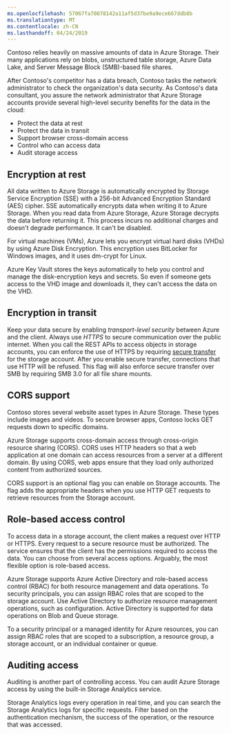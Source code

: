 ```yaml
---
ms.openlocfilehash: 57067fa70878142a11af5d37be9a9ece667ddb8b
ms.translationtype: MT
ms.contentlocale: zh-CN
ms.lasthandoff: 04/24/2019
---
```

Contoso relies heavily on massive amounts of data in Azure Storage. Their many applications rely on blobs, unstructured table storage, Azure Data Lake, and Server Message Block (SMB)-based file shares. 

After Contoso's competitor has a data breach, Contoso tasks the network administrator to check the organization's data security. As Contoso's data consultant, you assure the network administrator that Azure Storage accounts provide several high-level security benefits for the data in the cloud:

- Protect the data at rest
- Protect the data in transit
- Support browser cross-domain access
- Control who can access data
- Audit storage access

## <a name="encryption-at-rest"></a>Encryption at rest

All data written to Azure Storage is automatically encrypted by Storage Service Encryption (SSE) with a 256-bit Advanced Encryption Standard (AES) cipher. SSE automatically encrypts data when writing it to Azure Storage. When you read data from Azure Storage, Azure Storage decrypts the data before returning it. This process incurs no additional charges and doesn't degrade performance. It can't be disabled.

For virtual machines (VMs), Azure lets you encrypt virtual hard disks (VHDs) by using Azure Disk Encryption. This encryption uses BitLocker for Windows images, and it uses dm-crypt for Linux. 

Azure Key Vault stores the keys automatically to help you control and manage the disk-encryption keys and secrets. So even if someone gets access to the VHD image and downloads it, they can't access the data on the VHD.

## <a name="encryption-in-transit"></a>Encryption in transit

Keep your data secure by enabling _transport-level security_ between Azure and the client. Always use *HTTPS* to secure communication over the public internet. When you call the REST APIs to access objects in storage accounts, you can enforce the use of HTTPS by requiring [secure transfer](https://docs.microsoft.com/azure/storage/storage-require-secure-transfer) for the storage account. After you enable secure transfer, connections that use HTTP will be refused. This flag will also enforce secure transfer over SMB by requiring SMB 3.0 for all file share mounts.

## <a name="cors-support"></a>CORS support

Contoso stores several website asset types in Azure Storage. These types include images and videos. To secure browser apps, Contoso locks GET requests down to specific domains. 

Azure Storage supports cross-domain access through cross-origin resource sharing (CORS). CORS uses HTTP headers so that a web application at one domain can access resources from a server at a different domain. By using CORS, web apps ensure that they load only authorized content from authorized sources. 

CORS support is an optional flag you can enable on Storage accounts. The flag adds the appropriate headers when you use HTTP GET requests to retrieve resources from the Storage account.

## <a name="role-based-access-control"></a>Role-based access control

To access data in a storage account, the client makes a request over HTTP or HTTPS. Every request to a secure resource must be authorized. The service ensures that the client has the permissions required to access the data. You can choose from several access options. Arguably, the most flexible option is role-based access.

Azure Storage supports Azure Active Directory and role-based access control (RBAC) for both resource management and data operations. To security principals, you can assign RBAC roles that are scoped to the storage account. Use Active Directory to authorize resource management operations, such as configuration. Active Directory is supported for data operations on Blob and Queue storage. 

To a security principal or a managed identity for Azure resources, you can assign RBAC roles that are scoped to a subscription, a resource group, a storage account, or an individual container or queue. 

## <a name="auditing-access"></a>Auditing access

Auditing is another part of controlling access. You can audit Azure Storage access by using the built-in Storage Analytics service. 

Storage Analytics logs every operation in real time, and you can search the Storage Analytics logs for specific requests. Filter based on the authentication mechanism, the success of the operation, or the resource that was accessed.
